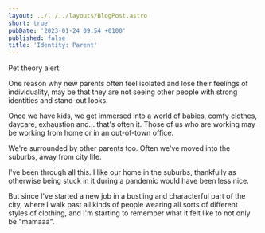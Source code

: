 ```yaml
---
layout: ../../../layouts/BlogPost.astro
short: true
pubDate: '2023-01-24 09:54 +0100'
published: false
title: 'Identity: Parent'
---
```

Pet theory alert:

One reason why new parents often feel isolated and lose their feelings of individuality, may be that they are not seeing other people with strong identities and stand-out looks.

Once we have kids, we get immersed into a world of babies, comfy clothes, daycare, exhaustion and... that's often it. Those of us who are working may be working from home or in an out-of-town office.

We're surrounded by other parents too. Often we've moved into the suburbs, away from city life.

I've been through all this. I like our home in the suburbs, thankfully as otherwise being stuck in it during a pandemic would have been less nice.

But since I've started a new job in a bustling and characterful part of the city, where I walk past all kinds of people wearing all sorts of different styles of clothing, and I'm starting to remember what it felt like to not only be "mamaaa".
